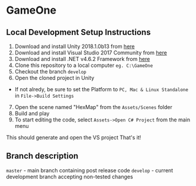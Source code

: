 # GameOne
## Local Development Setup Instructions

1. Download and install Unity 2018.1.0b13 from [here](https://unity3d.com/unity/beta/unity2018.1.0b13)
2. Download and install Visual Studio 2017 Community from [here](https://www.visualstudio.com/downloads)
3. Download and install .NET v4.6.2 Framework from [here](https://www.microsoft.com/en-us/download/details.aspx?id=53344)
4. Clone this repository to a local computer `eg. C:\GameOne`
5. Checkout the branch `develop`
6. Open the cloned project in Unity 
- If not alredy, be sure to set the Platform to `PC, Mac & Linux Standalone` in `File->Build Settings`
7. Open the scene named "HexMap" from the `Assets/Scenes` folder
8. Build and play
9. To start editing the code, select `Assets->Open C# Project` from the main menu

This should generate and open the VS project
That's it!


## Branch description
`master` - main branch containing post release code
`develop` - current development branch accepting non-tested changes

